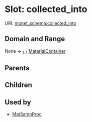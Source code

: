 
# Slot: collected_into




URI: [monet_schema:collected_into](http://example.com/monet_schema/collected_into)


## Domain and Range

None &#8594;  <sub>1..1</sub> [MaterialContainer](MaterialContainer.md)

## Parents


## Children


## Used by

 * [MatSampProc](MatSampProc.md)
